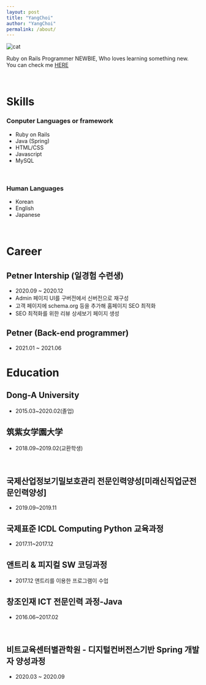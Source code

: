 ```yaml
---
layout: post
title: "YangChoi"
author: "YangChoi"
permalink: /about/
---
```


![cat](../image/cat.png)

Ruby on Rails Programmer NEWBIE, Who loves learning something new.<br>
You can check me [HERE](https://www.notion.so/yangchoi/YANG-HYOJEONG-5902f81338cf412b8f52af9e4416ca69)

<br>

# Skills 
### Conputer Languages or framework

- Ruby on Rails
- Java (Spring)
- HTML/CSS
- Javascript
- MySQL


<br />

### Human Languages

- Korean
- English
- Japanese

<br />

# Career

## Petner Intership (일경험 수련생)
- 2020.09 ~ 2020.12 
- Admin 페이지 UI를 구버전에서 신버전으로 재구성
- 고객 페이지에 schema.org 등을 추가해 홈페이지 SEO 최적화
- SEO 최적화를 위한 리뷰 상세보기 페이지 생성 

## Petner (Back-end programmer)
- 2021.01 ~ 2021.06


# Education

## Dong-A University
- 2015.03~2020.02(졸업)<br />

## 筑紫女学園大学
- 2018.09~2019.02(교환학생)

<br />

## 국제산업정보기밀보호관리 전문인력양성[미래신직업군전문인력양성]
- 2019.09~2019.11

## 국제표준 ICDL Computing Python 교육과정
- 2017.11~2017.12

## 앤트리 & 피지컬 SW 코딩과정
- 2017.12 앤트리를 이용한 프로그램이 수업

## 창조인재 ICT 전문인력 과정-Java
- 2016.06~2017.02

<br />

## 비트교육센터별관학원 - 디지털컨버전스기반 Spring 개발자 양성과정
- 2020.03 ~ 2020.09

<br />